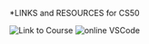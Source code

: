 *LINKS and RESOURCES for CS50

![Link to Course](https://cs50.harvard.edu/python/2022/weeks/0/ )
![online VSCode](code.cs50.io)

